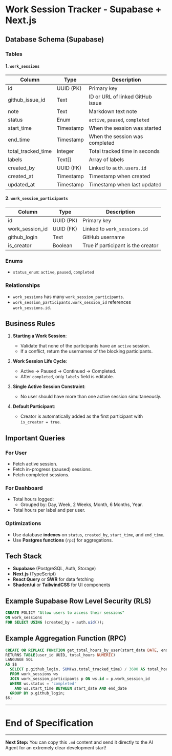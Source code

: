 # Work Session Tracker - Supabase + Next.js

## Database Schema (Supabase)

### Tables

#### 1. `work_sessions`
| Column             | Type          | Description                                      |
|--------------------|---------------|--------------------------------------------------|
| id                 | UUID (PK)     | Primary key                                     |
| github_issue_id    | Text          | ID or URL of linked GitHub issue                |
| note               | Text          | Markdown text note                              |
| status             | Enum          | `active`, `paused`, `completed`                  |
| start_time         | Timestamp     | When the session was started                    |
| end_time           | Timestamp     | When the session was completed                  |
| total_tracked_time | Integer       | Total tracked time in seconds                   |
| labels             | Text[]        | Array of labels                                 |
| created_by         | UUID (FK)     | Linked to `auth.users.id`                       |
| created_at         | Timestamp     | Timestamp when created                          |
| updated_at         | Timestamp     | Timestamp when last updated                     |

#### 2. `work_session_participants`
| Column             | Type          | Description                                      |
|--------------------|---------------|--------------------------------------------------|
| id                 | UUID (PK)     | Primary key                                     |
| work_session_id    | UUID (FK)     | Linked to `work_sessions.id`                    |
| github_login       | Text          | GitHub username                                 |
| is_creator         | Boolean       | True if participant is the creator              |

### Enums

- `status_enum`: `active`, `paused`, `completed`

### Relationships

- `work_sessions` has many `work_session_participants`.
- `work_session_participants.work_session_id` references `work_sessions.id`.


## Business Rules

1. **Starting a Work Session**:
   - Validate that none of the participants have an `active` session.
   - If a conflict, return the usernames of the blocking participants.

2. **Work Session Life Cycle**:
   - Active -> Paused -> Continued -> Completed.
   - After `completed`, only `labels` field is editable.

3. **Single Active Session Constraint**:
   - No user should have more than one active session simultaneously.

4. **Default Participant**:
   - Creator is automatically added as the first participant with `is_creator = true`.


## Important Queries

### For User
- Fetch active session.
- Fetch in-progress (paused) sessions.
- Fetch completed sessions.

### For Dashboard
- Total hours logged:
  - Grouped by: Day, Week, 2 Weeks, Month, 6 Months, Year.
- Total hours per label and per user.

### Optimizations
- Use database **indexes** on `status`, `created_by`, `start_time`, and `end_time`.
- Use **Postgres functions** (`rpc`) for aggregations.


## Tech Stack

- **Supabase** (PostgreSQL, Auth, Storage)
- **Next.js** (TypeScript)
- **React Query** or **SWR** for data fetching
- **Shadcn/ui** or **TailwindCSS** for UI components


## Example Supabase Row Level Security (RLS)
```sql
CREATE POLICY "Allow users to access their sessions"
ON work_sessions
FOR SELECT USING (created_by = auth.uid());
```

## Example Aggregation Function (RPC)
```sql
CREATE OR REPLACE FUNCTION get_total_hours_by_user(start_date DATE, end_date DATE)
RETURNS TABLE(user_id UUID, total_hours NUMERIC)
LANGUAGE SQL
AS $$
  SELECT p.github_login, SUM(ws.total_tracked_time) / 3600 AS total_hours
  FROM work_sessions ws
  JOIN work_session_participants p ON ws.id = p.work_session_id
  WHERE ws.status = 'completed'
    AND ws.start_time BETWEEN start_date AND end_date
  GROUP BY p.github_login;
$$;
```

---

# End of Specification

---

**Next Step:**
You can copy this `.md` content and send it directly to the AI Agent for an extremely clear development start!

